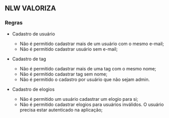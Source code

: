 ## NLW VALORIZA ##

### Regras 

- Cadastro de usuário
  - Não é permitido cadastrar mais de um usuário com o mesmo e-mail;
  - Não é permitido cadastrar usuário sem e-mail;

- Cadastro de tag
  - Não é permitido cadastrar mais de uma tag com o mesmo nome;
  - Não é permitido cadastrar tag sem nome;
  - Não é permitido o cadastro por usuário que não sejam admin.

- Cadastro de elogios
  - Não é permitido um usuário cadastrar um elogio para si;
  - Não é permitido cadastrar elogios para usuários inválidos. O usuário precisa estar autenticado na aplicação;